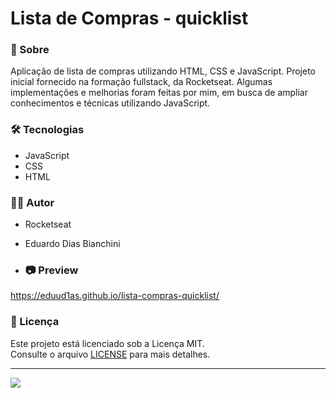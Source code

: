 # Lista de Compras - quicklist

### 🚀 Sobre
  Aplicação de lista de compras utilizando HTML, CSS e JavaScript. Projeto inicial fornecido na formação fullstack, da Rocketseat. Algumas implementações e melhorias foram feitas por mim, em busca de ampliar conhecimentos e técnicas utilizando JavaScript.

### 🛠️ Tecnologias
- JavaScript
- CSS
- HTML

### 👨‍💻 Autor
- Rocketseat
- Eduardo Dias Bianchini

- ### 📷 Preview
https://eduud1as.github.io/lista-compras-quicklist/

### 📝 Licença

Este projeto está licenciado sob a Licença MIT.  
Consulte o arquivo [LICENSE](./LICENSE) para mais detalhes.

---

<img src='https://app.rocketseat.com.br/_next/image?url=%2Fassets%2Flogos%2Frocketseat-logo.svg&w=256&q=75'>
